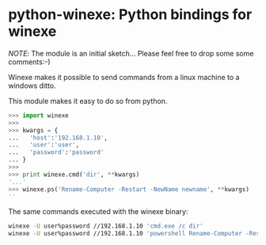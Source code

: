 # python-winexe: Python bindings for winexe

*NOTE*: The module is an initial sketch... Please feel free to drop some
some comments:-)

Winexe makes it possible to send commands from a linux machine to a
windows ditto.

This module makes it easy to do so from python.

```python
>>> import winexe
>>>
>>> kwargs = {
...   'host':'192.168.1.10',
...   'user':'user',
...   'password':'password'
... }
>>>
>>> print winexe.cmd('dir', **kwargs)
'...'
>>> winexe.ps('Rename-Computer -Restart -NewName newname', **kwargs)
''
```

The same commands executed with the winexe binary:
```bash
winexe -U user%password //192.168.1.10 'cmd.exe /c dir'
winexe -U user%password //192.168.1.10 'powershell Rename-Computer -Restart -NewName newname'
```

